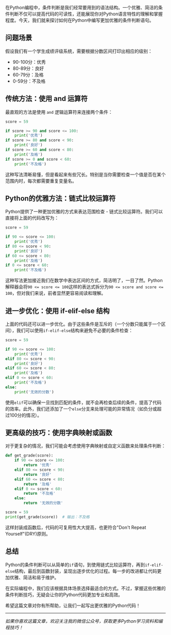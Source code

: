 在Python编程中，条件判断是我们经常要用到的语法结构。一个优雅、简洁的条件判断不仅可以提高代码的可读性，还能展现你对Python语言特性的理解和掌握程度。今天，我们就来探讨如何在Python中编写更加优雅的条件判断语句。

## 问题场景

假设我们有一个学生成绩评级系统，需要根据分数区间打印出相应的级别：
- 90-100分：优秀
- 80-89分：良好
- 60-79分：及格
- 0-59分：不及格

## 传统方法：使用 and 运算符

最直观的方法是使用 `and` 逻辑运算符来连接两个条件：

```python
score = 59

if score >= 90 and score <= 100:
    print('优秀')
if score >= 80 and score < 90:
    print('良好')
if score >= 60 and score < 80:
    print('及格')
if score >= 0 and score < 60:
    print('不及格')
```

这种写法清晰易懂，但是看起来有些冗长。特别是当你需要检查一个值是否在某个范围内时，每次都需要重复变量名。

## Python的优雅方法：链式比较运算符

Python提供了一种更加优雅的方式来表达范围检查 - 链式比较运算符。我们可以直接将上面的代码改写为：

```python
score = 59

if 90 <= score <= 100:
    print('优秀')
if 80 <= score < 90:
    print('良好')
if 60 <= score < 80:
    print('及格')
if 0 <= score < 60:
    print('不及格')
```

这种写法更加接近我们在数学中表达区间的方式，简洁明了，一目了然。Python解释器会将`90 <= score <= 100`这样的表达式拆分为`90 <= score and score <= 100`，但对我们来说，前者显然更容易阅读和理解。

## 进一步优化：使用 if-elif-else 结构

上面的代码还可以进一步优化。由于这些条件是互斥的（一个分数只能属于一个区间），我们可以使用`if-elif-else`结构来避免不必要的条件检查：

```python
score = 59

if 90 <= score <= 100:
    print('优秀')
elif 80 <= score < 90:
    print('良好')
elif 60 <= score < 80:
    print('及格')
elif 0 <= score < 60:
    print('不及格')
else:
    print('无效的分数')
```

使用`elif`可以确保一旦找到匹配的条件，就不会再检查后续的条件，提高了代码的效率。此外，我们还添加了一个`else`分支来处理可能的异常情况（如负分或超过100分的情况）。

## 更高级的技巧：使用字典映射或函数

对于更复杂的情况，我们可能会考虑使用字典映射或自定义函数来处理条件判断：

```python
def get_grade(score):
    if 90 <= score <= 100:
        return '优秀'
    elif 80 <= score < 90:
        return '良好'
    elif 60 <= score < 80:
        return '及格'
    elif 0 <= score < 60:
        return '不及格'
    else:
        return '无效的分数'

score = 59
print(get_grade(score))  # 输出：不及格
```

这样封装成函数后，代码的可复用性大大提高，也更符合"Don't Repeat Yourself"(DRY)原则。

## 总结

Python的条件判断可以从简单的`if`语句，到使用链式比较运算符，再到`if-elif-else`结构，最后到函数封装，呈现出逐步优化的过程。每一步的改进都让代码更加优雅、简洁和易于维护。

在实际编程中，我们应该根据具体场景选择最适合的方式。不过，掌握这些优雅的条件判断技巧，无疑会让你的Python代码更加专业和高效。

希望这篇文章对你有所帮助，让我们一起写出更优雅的Python代码！

---

*如果你喜欢这篇文章，欢迎关注我的微信公众号，获取更多Python学习资料和编程技巧！*
